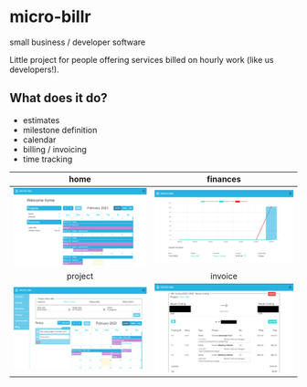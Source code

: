 # micro-billr
small business / developer software

Little project for people offering services billed on hourly work (like us developers!).

## What does it do?

- estimates
- milestone definition
- calendar
- billing / invoicing
- time tracking

| home | finances | 
| :---: | :---: | 
| ![home](/public/asset/home.png) | ![home](/public/asset/finances.png) | 
| project | invoice |
| ![home](/public/asset/project.png) | ![home](/public/asset/invoice.png) |
